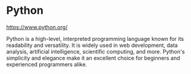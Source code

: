 # Python

https://www.python.org/

Python is a high-level, interpreted programming language known for its readability and versatility. It is widely used in
web development, data analysis, artificial intelligence, scientific computing, and more. Python's simplicity and
elegance make it an excellent choice for beginners and experienced programmers alike.
